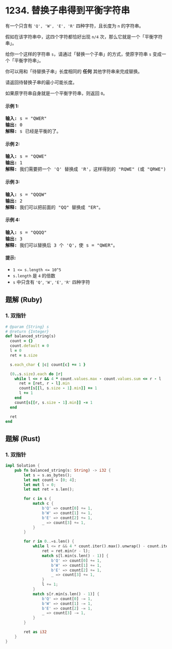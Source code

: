 # 1234. 替换子串得到平衡字符串
有一个只含有 `'Q', 'W', 'E', 'R'` 四种字符，且长度为 `n` 的字符串。

假如在该字符串中，这四个字符都恰好出现 `n/4` 次，那么它就是一个「平衡字符串」。



给你一个这样的字符串 `s`，请通过「替换一个子串」的方式，使原字符串 `s` 变成一个「平衡字符串」。

你可以用和「待替换子串」长度相同的 **任何** 其他字符串来完成替换。

请返回待替换子串的最小可能长度。

如果原字符串自身就是一个平衡字符串，则返回 `0`。

#### 示例 1:
<pre>
<strong>输入:</strong> s = "QWER"
<strong>输出:</strong> 0
<strong>解释:</strong> s 已经是平衡的了。
</pre>

#### 示例 2:
<pre>
<strong>输入:</strong> s = "QQWE"
<strong>输出:</strong> 1
<strong>解释:</strong> 我们需要把一个 'Q' 替换成 'R'，这样得到的 "RQWE" (或 "QRWE") 是平衡的。
</pre>

#### 示例 3:
<pre>
<strong>输入:</strong> s = "QQQW"
<strong>输出:</strong> 2
<strong>解释:</strong> 我们可以把前面的 "QQ" 替换成 "ER"。
</pre>

#### 示例 4:
<pre>
<strong>输入:</strong> s = "QQQQ"
<strong>输出:</strong> 3
<strong>解释:</strong> 我们可以替换后 3 个 'Q'，使 s = "QWER"。
</pre>

#### 提示:
* `1 <= s.length <= 10^5`
* `s.length` 是 `4` 的倍数
* `s` 中只含有 `'Q'`, `'W'`, `'E'`, `'R'` 四种字符

## 题解 (Ruby)

### 1. 双指针
```Ruby
# @param {String} s
# @return {Integer}
def balanced_string(s)
  count = {}
  count.default = 0
  l = 0
  ret = s.size

  s.each_char { |c| count[c] += 1 }

  (0..s.size).each do |r|
    while l <= r && 4 * count.values.max - count.values.sum <= r - l
      ret = [ret, r - l].min
      count[s[[l, s.size - 1].min]] += 1
      l += 1
    end
    count[s[[r, s.size - 1].min]] -= 1
  end

  ret
end
```

## 题解 (Rust)

### 1. 双指针
```Rust
impl Solution {
    pub fn balanced_string(s: String) -> i32 {
        let s = s.as_bytes();
        let mut count = [0; 4];
        let mut l = 0;
        let mut ret = s.len();

        for c in s {
            match c {
                b'Q' => count[0] += 1,
                b'W' => count[1] += 1,
                b'E' => count[2] += 1,
                _ => count[3] += 1,
            }
        }

        for r in 0..=s.len() {
            while l <= r && 4 * count.iter().max().unwrap() - count.iter().sum::<usize>() <= r - l {
                ret = ret.min(r - l);
                match s[l.min(s.len() - 1)] {
                    b'Q' => count[0] += 1,
                    b'W' => count[1] += 1,
                    b'E' => count[2] += 1,
                    _ => count[3] += 1,
                }
                l += 1;
            }
            match s[r.min(s.len() - 1)] {
                b'Q' => count[0] -= 1,
                b'W' => count[1] -= 1,
                b'E' => count[2] -= 1,
                _ => count[3] -= 1,
            }
        }

        ret as i32
    }
}
```

